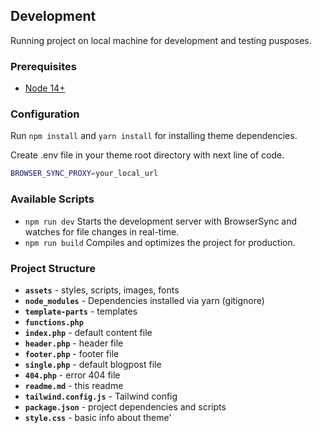 ## Development

Running project on local machine for development and testing pusposes.

### Prerequisites

- [Node 14+](https://nodejs.org)

### Configuration

Run `npm install` and `yarn install` for installing theme dependencies.

Create .env file in your theme root directory with next line of code.
```sh
BROWSER_SYNC_PROXY=your_local_url
```

### Available Scripts
- `npm run dev` Starts the development server with BrowserSync and watches for file changes in real-time. 
- `npm run build` Compiles and optimizes the project for production.

### Project Structure

- **`assets`** - styles, scripts, images, fonts
- **`node_modules`** - Dependencies installed via yarn (gitignore)
- **`template-parts`** - templates
- **`functions.php`**
- **`index.php`** - default content file
- **`header.php`** - header file
- **`footer.php`** - footer file
- **`single.php`** - default blogpost file
- **`404.php`** - error 404 file
- **`readme.md`** - this readme
- **`tailwind.config.js`** - Tailwind config
- **`package.json`** - project dependencies and scripts
- **`style.css`** - basic info about theme'
